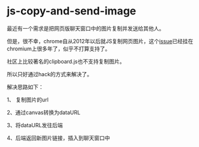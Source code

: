 # js-copy-and-send-image

最近有一个需求是把网页版聊天窗口中的图片复制并发送给其他人。

但是，很不幸，chrome自从2012年以后就JS复制网页图片，这个[issue](https://bugs.chromium.org/p/chromium/issues/detail?id=150835)已经挂在chromium上很多年了，似乎不打算支持了。

社区上比较著名的clipboard.js也不支持复制图片。

所以只好通过hack的方式来解决了。

解决思路如下：

1、 复制图片的url

2、通过canvas转换为dataURL

3、将dataURL发往后端

4、后端返回新图片链接，插入到聊天窗口中

